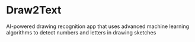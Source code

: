 # Draw2Text
AI-powered drawing recognition app that uses advanced machine learning algorithms to detect numbers and letters in drawing sketches

